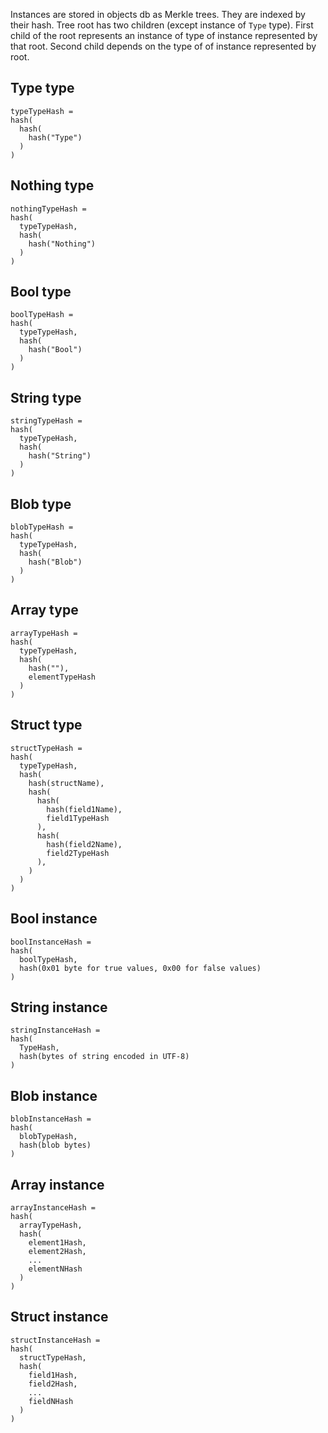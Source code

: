 
Instances are stored in objects db as Merkle trees.
They are indexed by their hash.
Tree root has two children (except instance of `Type` type).
First child of the root represents an instance of type of instance represented by that root.
Second child depends on the type of of instance represented by root.

Type type
---------

```
typeTypeHash =
hash(
  hash(
    hash("Type")
  )
)
```

Nothing type
---------

```
nothingTypeHash =
hash(
  typeTypeHash,
  hash(
    hash("Nothing")
  )
)
```

Bool type
---------

```
boolTypeHash =
hash(
  typeTypeHash,
  hash(
    hash("Bool")
  )
)
```

String type
-----------

```
stringTypeHash =
hash(
  typeTypeHash,
  hash(
    hash("String")
  )
)
```

Blob type
---------

```
blobTypeHash =
hash(
  typeTypeHash,
  hash(
    hash("Blob")
  )
)
```

Array type
----------

```
arrayTypeHash =
hash(
  typeTypeHash,
  hash(
    hash(""),
    elementTypeHash
  )
)
```

Struct type
-----------

```
structTypeHash =
hash(
  typeTypeHash,
  hash(
    hash(structName),
    hash(
      hash(
        hash(field1Name),
        field1TypeHash
      ),
      hash(
        hash(field2Name),
        field2TypeHash
      ),
    )
  )
)
```

Bool instance
---------------

```
boolInstanceHash =
hash(
  boolTypeHash,
  hash(0x01 byte for true values, 0x00 for false values)
)
```

String instance
---------------

```
stringInstanceHash =
hash(
  TypeHash,
  hash(bytes of string encoded in UTF-8)
)
```

Blob instance
-------------

```
blobInstanceHash =
hash(
  blobTypeHash,
  hash(blob bytes)
)
```

Array instance
--------------

```
arrayInstanceHash =
hash(
  arrayTypeHash,
  hash(
    element1Hash,
    element2Hash,
    ...
    elementNHash
  )
)
```

Struct instance
---------------

```
structInstanceHash =
hash(
  structTypeHash,
  hash(
    field1Hash,
    field2Hash,
    ...
    fieldNHash
  )
)
```
